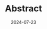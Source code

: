 ---  
layout: startup_page  
title: "Abstract"  
id: "abstract.us"  
permalink: "/abstractabstract.us07232024/"  
website: "https://abstract.us/"  
funding_round: "Strategic Funding"  
funding_amount: "$11M"  
investors: "Founders Fund, Fenbushi Capital, 1kx, Everest Ventures Group, Selini Capital"  
about: "Abstract is a consumer-focused blockchain designed to drive mass adoption of crypto. It aims to make developing decentralized apps easier, cheaper, and safer through the use of ZK cryptography, fostering a large onchain community. The platform prioritizes user experience and provides support for builders and brands."  
markets: "Blockchain, Cryptocurrency, Software Development, Apps, Product Design, Software, UX Design, Web Apps"  
hq: "San Francisco, California, United States"  
founded_year: "2020"  
linkedin: "https://www.linkedin.com/company/abstract-us"  
twitter: "https://twitter.com/us_abstract"  
instagram: ""  
facebook: "https://www.facebook.com/USabstract"  
crunchbase: "https://www.crunchbase.com/organization/abstract"  
pitchbook: "https://pitchbook.com/profiles/company/463098-70"  

date_display: "23-Jul-2024"  
date: "2024-07-23"

# SEO Optimization  
meta_title: "Abstract - Strategic Funding Funding ($11M)"  
meta_description: "Abstract, Abstract is a consumer-focused blockchain designed to drive mass adoption of crypto. It aims to make developing decentralized apps easier, cheaper, an..."  
meta_keywords: "Abstract, Blockchain, Cryptocurrency, Software Development, Apps, Product Design, Software, UX Design, Web Apps, Strategic Funding funding"  
canonical_url: "https://startup.projectstartups.com/abstractabstract.us07232024/"  
---